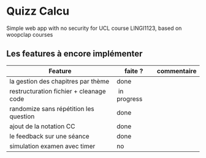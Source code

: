 # Quizz Calcu
Simple web app with no security for UCL course LINGI1123, based on woopclap courses

## Les features à encore implémenter
| Feature | faite ? | commentaire |
|---|---|---| 
| la gestion des chapitres par thème | done |  |
| restructuration fichier + cleanage code | in progress |  |
| randomize sans répétition les question | done | |
| ajout de la notation CC | done |  |
| le feedback sur une séance | done |  |
| simulation examen avec timer | no |  |
